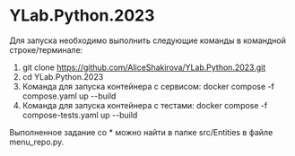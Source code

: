 # YLab.Python.2023
Для запуска необходимо выполнить следующие команды в командной строке/терминале:
1. git clone https://github.com/AliceShakirova/YLab.Python.2023.git
2. cd YLab.Python.2023
3. Команда для запуска контейнера с сервисом:
docker compose -f compose.yaml up --build
4. Команда для запуска контейнера с тестами: 
docker compose -f compose-tests.yaml up --build

Выполненное задание со * можно найти в папке src/Entities в файле menu_repo.py.

